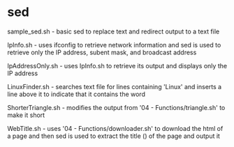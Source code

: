 # sed
sample_sed.sh - basic sed to replace text and redirect output to a text file

IpInfo.sh - uses ifconfig to retrieve network information and sed is used to retrieve only the IP address, subent mask, and broadcast address

IpAddressOnly.sh - uses IpInfo.sh to retrieve its output and displays only the IP address

LinuxFinder.sh - searches text file for lines containing 'Linux' and inserts a line above it to indicate that it contains the word

ShorterTriangle.sh - modifies the output from '04 - Functions/triangle.sh' to make it short

WebTitle.sh - uses '04 - Functions/downloader.sh' to download the html of a page and then sed is used to extract the title (<title></title>) of the page and output it